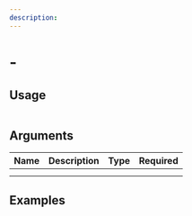 ```yaml
---
description: 
---
```


# -

## Usage
```

```

## Arguments
Name | Description | Type | Required
:-- | :-- | :-- | :--
 |  |  | 
 |  |  | 

## Examples
![]()
![]()
